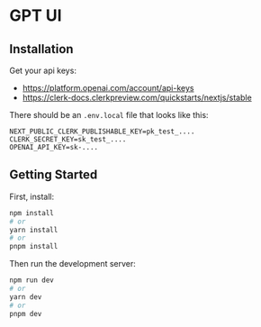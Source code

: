 # GPT UI

## Installation

Get your api keys:

- https://platform.openai.com/account/api-keys
- https://clerk-docs.clerkpreview.com/quickstarts/nextjs/stable

There should be an `.env.local` file that looks like this:

```
NEXT_PUBLIC_CLERK_PUBLISHABLE_KEY=pk_test_....
CLERK_SECRET_KEY=sk_test_....
OPENAI_API_KEY=sk-....
```

## Getting Started

First, install:

```bash
npm install
# or
yarn install
# or
pnpm install
```

Then run the development server:

```bash
npm run dev
# or
yarn dev
# or
pnpm dev
```
